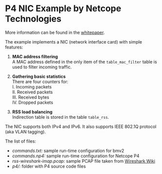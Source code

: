 P4 NIC Example by Netcope Technologies
======================================

More information can be found in the [whitepaper][NetcopeWhitepaper].

The example implements a NIC (network interface card) with simple features:

1. **MAC address filtering**  
     A MAC address defined in the only item of the `table_mac_filter` table
     is used to filter incoming traffic.

2. **Gathering basic statistics**  
     There are four counters for:  
       I. Incoming packets  
       II. Received packets  
       III. Received bytes  
       IV. Dropped packets

3. **RSS load balancing**  
     Indirection table is stored in the table `table_rss`.

The NIC supports both IPv4 and IPv6. It also supports IEEE 802.1Q
protocol (aka VLAN tagging).

The list of files:

  * _commands.txt:_ sample run-time configuration for bmv2
  * _commands.np4:_ sample run-time configuration for Netcope P4
  * _rss-wireshark-imap.pcap:_ sample PCAP file taken from [Wireshark Wiki][WiresharkCaptures]
  * _p4/:_ folder with P4 source code files

[WiresharkCaptures]: https://wiki.wireshark.org/SampleCaptures
[NetcopeWhitepaper]: https://netcope.com/en/resources/building-a-nic-with-netcope-p4
